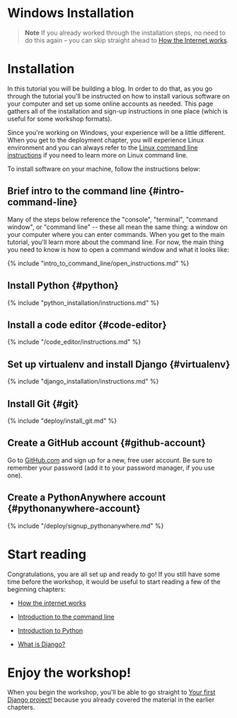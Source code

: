 # Windows Installation

> **Note** If you already worked through the installation steps, no need to do 
this again – you can skip straight ahead to 
[How the Internet works](../how_the_internet_works/README.md).

# Installation
In this tutorial you will be building a blog. 
In order to do that, as you go through the tutorial you'll be instructed on how 
to install various software on your computer and set up some online accounts as needed.
This page gathers all of the installation and sign-up instructions in one place 
(which is useful for some workshop formats). 

Since you're working on Windows, your experience will be a little different. 
When you get to the deployment chapter, you will experience Linux environment 
and you can always refer to the 
[Linux command line instructions](linux/intro_to_command_line/README.md) if you 
need to learn more on Linux command line.

To install software on your machine, follow the instructions below:

## Brief intro to the command line {#intro-command-line}
Many of the steps below reference the "console", "terminal", "command window", 
or "command line" -- these all mean the same thing: a window on your computer 
where you can enter commands. 
When you get to the main tutorial, you'll learn more about the command line. 
For now, the main thing you need to know is how to open a command window and 
what it looks like:

{% include "intro_to_command_line/open_instructions.md" %}

## Install Python {#python}
{% include "python_installation/instructions.md" %}

## Install a code editor {#code-editor}
{% include "/code_editor/instructions.md" %}

## Set up virtualenv and install Django {#virtualenv}
{% include "django_installation/instructions.md" %}

## Install Git {#git}
{% include "deploy/install_git.md" %}

## Create a GitHub account {#github-account}
Go to [GitHub.com](https://www.github.com) and sign up for a new, free user account. 
Be sure to remember your password (add it to your password manager, if you use one).

## Create a PythonAnywhere account {#pythonanywhere-account}
{% include "/deploy/signup_pythonanywhere.md" %}

# Start reading

Congratulations, you are all set up and ready to go! If you still have some 
time before the workshop, it would be useful to start reading a few of the 
beginning chapters:

* [How the internet works](../how_the_internet_works/README.md)

* [Introduction to the command line](../windows/intro_to_command_line/README.md)

* [Introduction to Python](../windows/python_introduction/README.md)

* [What is Django?](../django/README.md)

# Enjoy the workshop!

When you begin the workshop, you'll be able to go straight to 
[Your first Django project!](../windows/django_start_project/README.md) because you 
already covered the material in the earlier chapters.
